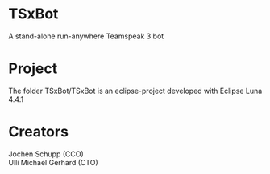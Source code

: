# TSxBot
A stand-alone run-anywhere Teamspeak 3 bot

# Project
The folder TSxBot/TSxBot is an eclipse-project developed with Eclipse Luna 4.4.1

# Creators
Jochen Schupp (CCO)  
Ulli Michael Gerhard (CTO)

